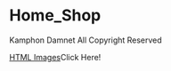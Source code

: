 # Home_Shop
Kamphon Damnet All Copyright Reserved
<p><a href="Shop_Beem/Main.html">HTML Images</a>Click Here!</p>
